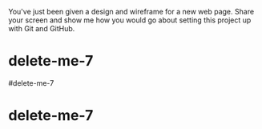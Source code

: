 You've just been given a design and wireframe for a new web page. Share your screen and show me how you would go about setting this project up with Git and GitHub.
# delete-me-7
#delete-me-7
# delete-me-7
